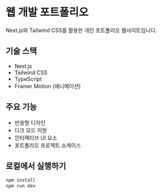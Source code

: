 # 웹 개발 포트폴리오

Next.js와 Tailwind CSS를 활용한 개인 포트폴리오 웹사이트입니다.

## 기술 스택

- Next.js
- Tailwind CSS
- TypeScript
- Framer Motion (애니메이션)

## 주요 기능

- 반응형 디자인
- 다크 모드 지원
- 인터랙티브 UI 요소
- 포트폴리오 프로젝트 쇼케이스

## 로컬에서 실행하기

```bash
npm install
npm run dev
```
